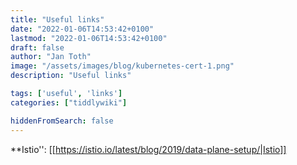 ```yaml
---
title: "Useful links"
date: "2022-01-06T14:53:42+0100"
lastmod: "2022-01-06T14:53:42+0100"
draft: false
author: "Jan Toth"
image: "/assets/images/blog/kubernetes-cert-1.png"
description: "Useful links"

tags: ['useful', 'links']
categories: ["tiddlywiki"]

hiddenFromSearch: false
---
```


**Istio'': [[https://istio.io/latest/blog/2019/data-plane-setup/|Istio]]
